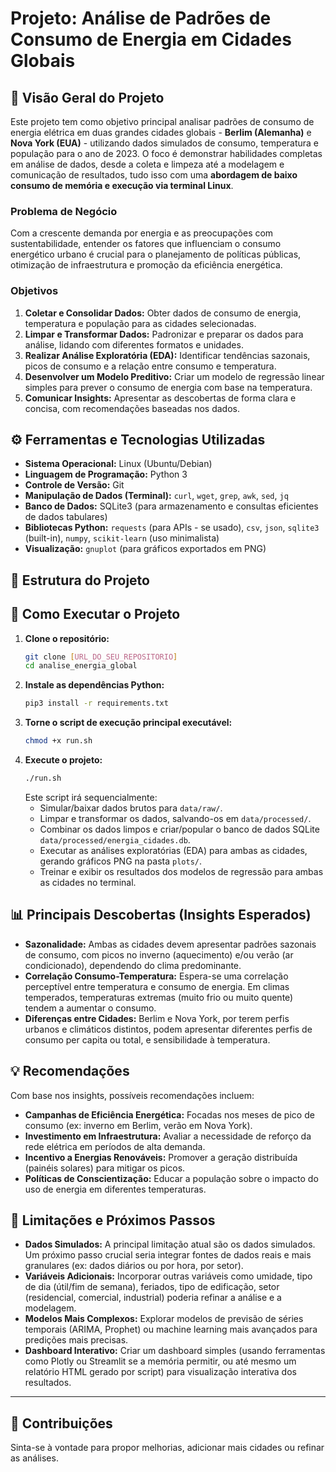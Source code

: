 # Projeto: Análise de Padrões de Consumo de Energia em Cidades Globais

## 🚀 Visão Geral do Projeto

Este projeto tem como objetivo principal analisar padrões de consumo de energia elétrica em duas grandes cidades globais - **Berlim (Alemanha)** e **Nova York (EUA)** - utilizando dados simulados de consumo, temperatura e população para o ano de 2023. O foco é demonstrar habilidades completas em análise de dados, desde a coleta e limpeza até a modelagem e comunicação de resultados, tudo isso com uma **abordagem de baixo consumo de memória e execução via terminal Linux**.

### Problema de Negócio

Com a crescente demanda por energia e as preocupações com sustentabilidade, entender os fatores que influenciam o consumo energético urbano é crucial para o planejamento de políticas públicas, otimização de infraestrutura e promoção da eficiência energética.

### Objetivos

1.  **Coletar e Consolidar Dados:** Obter dados de consumo de energia, temperatura e população para as cidades selecionadas.
2.  **Limpar e Transformar Dados:** Padronizar e preparar os dados para análise, lidando com diferentes formatos e unidades.
3.  **Realizar Análise Exploratória (EDA):** Identificar tendências sazonais, picos de consumo e a relação entre consumo e temperatura.
4.  **Desenvolver um Modelo Preditivo:** Criar um modelo de regressão linear simples para prever o consumo de energia com base na temperatura.
5.  **Comunicar Insights:** Apresentar as descobertas de forma clara e concisa, com recomendações baseadas nos dados.

## ⚙️ Ferramentas e Tecnologias Utilizadas

* **Sistema Operacional:** Linux (Ubuntu/Debian)
* **Linguagem de Programação:** Python 3
* **Controle de Versão:** Git
* **Manipulação de Dados (Terminal):** `curl`, `wget`, `grep`, `awk`, `sed`, `jq`
* **Banco de Dados:** SQLite3 (para armazenamento e consultas eficientes de dados tabulares)
* **Bibliotecas Python:** `requests` (para APIs - se usado), `csv`, `json`, `sqlite3` (built-in), `numpy`, `scikit-learn` (uso minimalista)
* **Visualização:** `gnuplot` (para gráficos exportados em PNG)

## 📂 Estrutura do Projeto


## 🚀 Como Executar o Projeto

1.  **Clone o repositório:**
    ```bash
    git clone [URL_DO_SEU_REPOSITORIO]
    cd analise_energia_global
    ```
2.  **Instale as dependências Python:**
    ```bash
    pip3 install -r requirements.txt
    ```
3.  **Torne o script de execução principal executável:**
    ```bash
    chmod +x run.sh
    ```
4.  **Execute o projeto:**
    ```bash
    ./run.sh
    ```
    Este script irá sequencialmente:
    * Simular/baixar dados brutos para `data/raw/`.
    * Limpar e transformar os dados, salvando-os em `data/processed/`.
    * Combinar os dados limpos e criar/popular o banco de dados SQLite `data/processed/energia_cidades.db`.
    * Executar as análises exploratórias (EDA) para ambas as cidades, gerando gráficos PNG na pasta `plots/`.
    * Treinar e exibir os resultados dos modelos de regressão para ambas as cidades no terminal.

## 📊 Principais Descobertas (Insights Esperados)

* **Sazonalidade:** Ambas as cidades devem apresentar padrões sazonais de consumo, com picos no inverno (aquecimento) e/ou verão (ar condicionado), dependendo do clima predominante.
* **Correlação Consumo-Temperatura:** Espera-se uma correlação perceptível entre temperatura e consumo de energia. Em climas temperados, temperaturas extremas (muito frio ou muito quente) tendem a aumentar o consumo.
* **Diferenças entre Cidades:** Berlim e Nova York, por terem perfis urbanos e climáticos distintos, podem apresentar diferentes perfis de consumo per capita ou total, e sensibilidade à temperatura.

## 💡 Recomendações

Com base nos insights, possíveis recomendações incluem:

* **Campanhas de Eficiência Energética:** Focadas nos meses de pico de consumo (ex: inverno em Berlim, verão em Nova York).
* **Investimento em Infraestrutura:** Avaliar a necessidade de reforço da rede elétrica em períodos de alta demanda.
* **Incentivo a Energias Renováveis:** Promover a geração distribuída (painéis solares) para mitigar os picos.
* **Políticas de Conscientização:** Educar a população sobre o impacto do uso de energia em diferentes temperaturas.

## 🚧 Limitações e Próximos Passos

* **Dados Simulados:** A principal limitação atual são os dados simulados. Um próximo passo crucial seria integrar fontes de dados reais e mais granulares (ex: dados diários ou por hora, por setor).
* **Variáveis Adicionais:** Incorporar outras variáveis como umidade, tipo de dia (útil/fim de semana), feriados, tipo de edificação, setor (residencial, comercial, industrial) poderia refinar a análise e a modelagem.
* **Modelos Mais Complexos:** Explorar modelos de previsão de séries temporais (ARIMA, Prophet) ou machine learning mais avançados para predições mais precisas.
* **Dashboard Interativo:** Criar um dashboard simples (usando ferramentas como Plotly ou Streamlit se a memória permitir, ou até mesmo um relatório HTML gerado por script) para visualização interativa dos resultados.

---

## 🤝 Contribuições

Sinta-se à vontade para propor melhorias, adicionar mais cidades ou refinar as análises.
